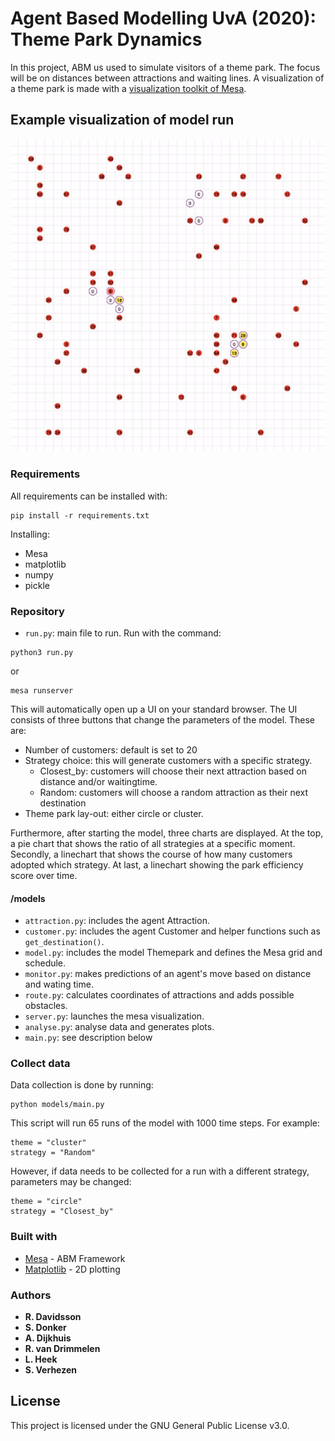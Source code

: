 # Agent Based Modelling UvA (2020): Theme Park Dynamics
In this project, ABM us used to simulate visitors of a theme park. The focus will be on distances between attractions and waiting lines. A visualization of a theme park is made with a [visualization toolkit of Mesa](https://mesa.readthedocs.io/en/master/apis/visualization.html).

## Example visualization of model run
![Alt Text](https://github.com/rebeccadavidsson/ABM/blob/master/abm.gif)

### Requirements
All requirements can be installed with:
```
pip install -r requirements.txt
```
Installing:
* Mesa
* matplotlib
* numpy
* pickle

### Repository

* ```run.py```: main file to run. Run with the command:
```
python3 run.py
```
or
```
mesa runserver
```
This will automatically open up a UI on your standard browser. The UI consists of three buttons that change the parameters of the model. These are:
* Number of customers: default is set to 20
* Strategy choice: this will generate customers with a specific strategy.
  * Closest_by: customers will choose their next attraction based on distance and/or waitingtime.
  * Random: customers will choose a random attraction as their next destination
* Theme park lay-out: either circle or cluster.

Furthermore, after starting the model, three charts are displayed. At the top, a pie chart that shows the ratio of all strategies at a specific moment.
Secondly, a linechart that shows the course of how many customers adopted which strategy. At last, a linechart showing the park efficiency score over time.

#### /models

* ```attraction.py```: includes the agent Attraction.
* ```customer.py```: includes the agent Customer and helper functions such as ```get_destination()```.
* ```model.py```: includes the model Themepark and defines the Mesa grid and schedule.
* ```monitor.py```: makes predictions of an agent's move based on distance and wating time.
* ```route.py```: calculates coordinates of attractions and adds possible obstacles.
* ```server.py```: launches the mesa visualization.
* ```analyse.py```: analyse data and generates plots.
* ```main.py```: see description below

### Collect data
Data collection is done by running:
```
python models/main.py
```
This script will run 65 runs of the model with 1000 time steps. For example:

```
theme = "cluster"
strategy = "Random"
```
However, if data needs to be collected for a run with a different strategy, parameters may be changed:
```
theme = "circle"
strategy = "Closest_by"
```


### Built with
* [Mesa](https://github.com/projectmesa/mesa) - ABM Framework
* [Matplotlib](https://matplotlib.org) - 2D plotting

### Authors
* __R. Davidsson__
* __S. Donker__
* __A. Dijkhuis__
* __R. van Drimmelen__
* __L. Heek__
* __S. Verhezen__

## License
This project is licensed under the GNU General Public License v3.0.
